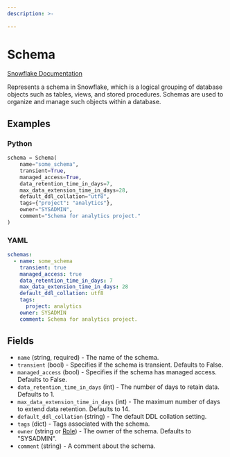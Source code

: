 ```yaml
---
description: >-
  
---
```


# Schema

[Snowflake Documentation](https://docs.snowflake.com/en/sql-reference/sql/create-schema.html)

Represents a schema in Snowflake, which is a logical grouping of database objects such as tables, views, and stored procedures. Schemas are used to organize and manage such objects within a database.

## Examples

### Python

```python
schema = Schema(
    name="some_schema",
    transient=True,
    managed_access=True,
    data_retention_time_in_days=7,
    max_data_extension_time_in_days=28,
    default_ddl_collation="utf8",
    tags={"project": "analytics"},
    owner="SYSADMIN",
    comment="Schema for analytics project."
)
```

### YAML

```yaml
schemas:
  - name: some_schema
    transient: true
    managed_access: true
    data_retention_time_in_days: 7
    max_data_extension_time_in_days: 28
    default_ddl_collation: utf8
    tags:
      project: analytics
    owner: SYSADMIN
    comment: Schema for analytics project.
```

## Fields

* `name` (string, required) - The name of the schema.
* `transient` (bool) - Specifies if the schema is transient. Defaults to False.
* `managed_access` (bool) - Specifies if the schema has managed access. Defaults to False.
* `data_retention_time_in_days` (int) - The number of days to retain data. Defaults to 1.
* `max_data_extension_time_in_days` (int) - The maximum number of days to extend data retention. Defaults to 14.
* `default_ddl_collation` (string) - The default DDL collation setting.
* `tags` (dict) - Tags associated with the schema.
* `owner` (string or [Role](role.md)) - The owner of the schema. Defaults to "SYSADMIN".
* `comment` (string) - A comment about the schema.


